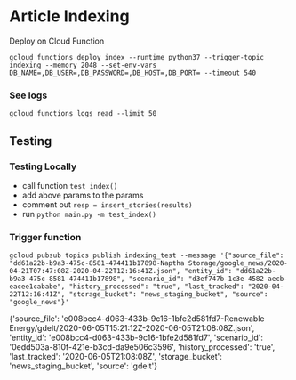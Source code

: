 # Article Indexing

Deploy on Cloud Function

`gcloud functions deploy index --runtime python37 --trigger-topic indexing --memory 2048 --set-env-vars DB_NAME=,DB_USER=,DB_PASSWORD=,DB_HOST=,DB_PORT= --timeout 540`

### See logs

`gcloud functions logs read --limit 50`


## Testing

### Testing Locally

* call function `test_index()`
* add above params to the params
* comment out `resp = insert_stories(results)`
* run `python main.py -m test_index()`

### Trigger function

`gcloud pubsub topics publish indexing_test --message '{"source_file": "dd61a22b-b9a3-475c-8581-474411b17898-Naptha Storage/google_news/2020-04-21T07:47:08Z-2020-04-22T12:16:41Z.json",
"entity_id": "dd61a22b-b9a3-475c-8581-474411b17898",
"scenario_id": "d3ef747b-1c3e-4582-aecb-eacee1cababe",
"history_processed": "true",
"last_tracked": "2020-04-22T12:16:41Z",
"storage_bucket": "news_staging_bucket",
"source": "google_news"}'
`

{'source_file': 'e008bcc4-d063-433b-9c16-1bfe2d581fd7-Renewable Energy/gdelt/2020-06-05T15:21:12Z-2020-06-05T21:08:08Z.json', 'entity_id': 'e008bcc4-d063-433b-9c16-1bfe2d581fd7',
'scenario_id': '0edd503a-810f-421e-b3cd-da9e506c3596', 'history_processed': 'true', 'last_tracked': '2020-06-05T21:08:08Z', 'storage_bucket': 'news_staging_bucket', 'source': 'gdelt'}